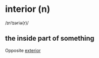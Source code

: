 # interior (n)

/ɪnˈtɪəriə(r)/

## the inside part of something

Opposite [exterior](../e/exterior-n.md#the-outside-of-something)